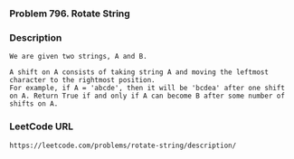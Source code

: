 ### Problem 796. Rotate String 

### Description
    We are given two strings, A and B.
    
    A shift on A consists of taking string A and moving the leftmost character to the rightmost position. 
    For example, if A = 'abcde', then it will be 'bcdea' after one shift on A. Return True if and only if A can become B after some number of shifts on A.
   
### LeetCode URL
    https://leetcode.com/problems/rotate-string/description/
